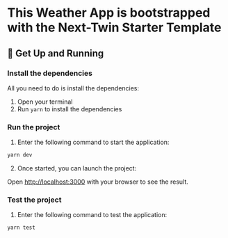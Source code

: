 # This Weather App is bootstrapped with the Next-Twin Starter Template

## 🚀 Get Up and Running

### Install the dependencies

All you need to do is install the dependencies:

1. Open your terminal
2. Run `yarn` to install the dependencies

### Run the project

1. Enter the following command to start the application:

```bash
yarn dev
```

2. Once started, you can launch the project:

Open [http://localhost:3000](http://localhost:3000) with your browser to see the result.

### Test the project

1. Enter the following command to test the application:

```bash
yarn test
```
